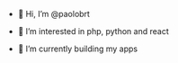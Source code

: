 - 👋 Hi, I’m @paolobrt


- 👀 I’m interested in php, python and react
- 🌱 I’m currently building my apps
